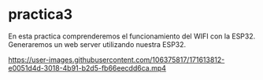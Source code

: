 # practica3

En esta practica comprenderemos el funcionamiento del WIFI con la ESP32. Generaremos un web server utilizando nuestra ESP32.

https://user-images.githubusercontent.com/106375817/171613812-e0051d4d-3018-4b91-b2d5-fb66eecdd6ca.mp4

